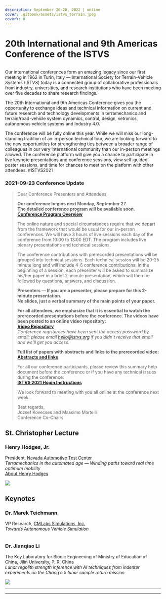 ```yaml
---
description: September 26-28, 2022 | online
cover: .gitbook/assets/istvs_terrain.jpeg
coverY: 0
---
```


# 20th International and 9th Americas Conference of the ISTVS

<figure><img src=".gitbook/assets/Montreal 2021 not CFP - Social 1280 × 640.jpg" alt=""><figcaption></figcaption></figure>

Our international conferences form an amazing legacy since our first meeting in 1962 in Turin, Italy — International Society for Terrain-Vehicle Systems (ISTVS) today is a connected group of collaborative professionals from industry, universities, and research institutions who have been meeting over five decades to share research findings.

The 20th International and 9th Americas Conference gives you the opportunity to exchange ideas and technical information on current and future research and technology developments in terramechanics and terrain/road-vehicle system dynamics, control, design, vetronics, autonomous vehicle systems and Industry 4.0.

The conference will be fully online this year. While we will miss our long-standing tradition of an in-person technical tour, we are looking forward to the new opportunities for strengthening ties between a broader range of colleagues in our very international community than our in-person meetings allowed. The conference platform will give you a chance to participate in live keynote presentations and conference sessions, view self-guided poster sessions, and time for chances to meet on the platform with other attendees. #ISTVS2021





### 2021-09-23 Conference Update

> Dear Conference Presenters and Attendees,
>
> **Our conference begins next Monday, September 27.**\
> **The detailed conference program will be available soon.**\
> [**Conference Program Overview**](https://istvs-conf.squarespace.com/program-overview)
>
> The online nature and special circumstances require that we depart from the framework that would be usual for our in-person conferences. We will have 3 hours of live sessions each day of the conference from 10:00 to 13:00 EDT. The program includes live plenary presentations and technical sessions.
>
> The conference contributions with prerecorded presentations will be grouped into technical sessions. Each technical session will be 20-25 minute long and will include 4-6 conference contributions. In the beginning of a session, each presenter will be asked to summarize his/her paper in a brief 2-minute presentation, which will then be followed by questions, answers, and discussion.
>
> **Presenters — If you are a presenter, please prepare for this 2-minute presentation.**\
> **No slides, just a verbal summary of the main points of your paper.**
>
> **For all attendees, we emphasize that it is essential to watch the prerecorded presentations before the conference. The videos have been posted to an online video repository:**\
> [**Video Repository**](https://vimeo.com/showcase/istvs2021)\
> _Conference registerees have been sent the access password by email; please email_ [_hello@istvs.org_](mailto:hello@istvs.org) _if you didn’t receive that email and we’ll get you access._
>
> **Full list of papers with abstracts and links to the prerecorded video:**\
> [**Abstracts and links**](https://docs.google.com/document/d/12fQuuDEjR2pUK8WZeeYbiGzMfaZZ1nlkP2\_GBTtU8J0/edit?usp=sharing)
>
> For all our conference participants, please review this summary help document before the conference or if you have any technical issues during the conference:\
> [**ISTVS 2021 Hopin Instructions**](https://docs.google.com/document/d/1dD86FDnaWpWNlKr72V\_6MOUo7xt-bwMwgkH92KtgRyk/edit?usp=sharing)
>
> We look forward to meeting with you all online at the conference next week.
>
> Best regards,\
> Jozsef Kovecses and Massimo Martelli\
> Conference Co-Chairs
>
>

## St. Christopher Lecture

### Henry Hodges, Jr.

President, [Nevada Automotive Test Center](https://natc-ht.com/)\
_Terramechanics in the automated age — Winding paths toward real time optimum mobility_\
[About Henry Hodges](https://www.linkedin.com/in/henry-hodges-583a097/)

![](https://images.squarespace-cdn.com/content/v1/542f394be4b0b9e132ee7b1a/1628609348237-O0ORIQHUEJDMTMOR6F1R/HHodges.jpg?format=500w)



## Keynotes

### **Dr. Marek Teichmann**

VP Research, [CMLabs Simulations, Inc.](https://www.cm-labs.com/)\
_Towards Autonomous Vehicle Simulation_

<figure><img src="https://images.squarespace-cdn.com/content/v1/542f394be4b0b9e132ee7b1a/1628609210684-YWQJ19ZJXBNO1ISBNVRJ/Marek.jpg?format=250w" alt=""><figcaption></figcaption></figure>

### Dr. Jianqiao Li

The Key Laboratory for Bionic Engineering of Ministry of Education of China, Jilin University, P. R. China\
_Lunar regolith strength inference with AI techniques from indenter experiments on the Chang’e 5 lunar sample return mission_

![](https://images.squarespace-cdn.com/content/v1/542f394be4b0b9e132ee7b1a/1629381019650-2LUMHX9SUMR9UA3KBEZM/Jianqiao+Li.jpg?format=200w)

***

***

###
